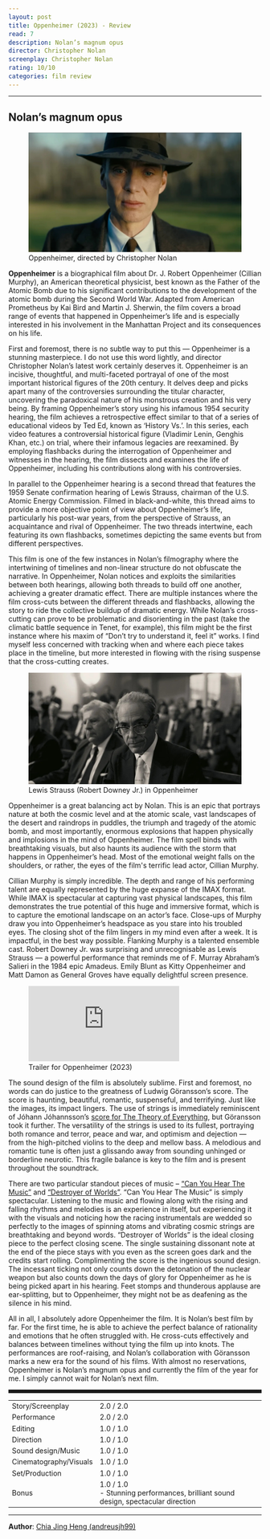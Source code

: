 ```yaml
---
layout: post
title: Oppenheimer (2023) - Review
read: 7
description: Nolan’s magnum opus
director: Christopher Nolan
screenplay: Christopher Nolan
rating: 10/10
categories: film review
---
```


---

## Nolan’s magnum opus

<figure class="film">
  <img src="/assets/images/posts/films/oppenheimer.jpg" alt="Oppenheimer movie still">
  <figcaption><i class="fa-solid fa-film"></i> Oppenheimer, directed by Christopher Nolan</figcaption>
</figure>

**Oppenheimer** is a biographical film about Dr. J. Robert Oppenheimer (Cillian Murphy), an American theoretical physicist, best known as the Father of the Atomic Bomb due to his significant contributions to the development of the atomic bomb during the Second World War. Adapted from American Prometheus by Kai Bird and Martin J. Sherwin, the film covers a broad range of events that happened in Oppenheimer’s life and is especially interested in his involvement in the Manhattan Project and its consequences on his life.

First and foremost, there is no subtle way to put this — Oppenheimer is a stunning masterpiece. I do not use this word lightly, and director Christopher Nolan’s latest work certainly deserves it. Oppenheimer is an incisive, thoughtful, and multi-faceted portrayal of one of the most important historical figures of the 20th century. It delves deep and picks apart many of the controversies surrounding the titular character, uncovering the paradoxical nature of his monstrous creation and his very being. By framing Oppenheimer’s story using his infamous 1954 security hearing, the film achieves a retrospective effect similar to that of a series of educational videos by Ted Ed, known as ‘History Vs.’. In this series, each video features a controversial historical figure (Vladimir Lenin, Genghis Khan, etc.) on trial, where their infamous legacies are reexamined. By employing flashbacks during the interrogation of Oppenheimer and witnesses in the hearing, the film dissects and examines the life of Oppenheimer, including his contributions along with his controversies.

In parallel to the Oppenheimer hearing is a second thread that features the 1959 Senate confirmation hearing of Lewis Strauss, chairman of the U.S. Atomic Energy Commission. Filmed in black-and-white, this thread aims to provide a more objective point of view about Oppenheimer’s life, particularly his post-war years, from the perspective of Strauss, an acquaintance and rival of Oppenheimer. The two threads intertwine, each featuring its own flashbacks, sometimes depicting the same events but from different perspectives. 

This film is one of the few instances in Nolan’s filmography where the intertwining of timelines and non-linear structure do not obfuscate the narrative. In Oppenheimer, Nolan notices and exploits the similarities between both hearings, allowing both threads to build off one another, achieving a greater dramatic effect. There are multiple instances where the film cross-cuts between the different threads and flashbacks, allowing the story to ride the collective buildup of dramatic energy. While Nolan’s cross-cutting can prove to be problematic and disorienting in the past (take the climatic battle sequence in Tenet, for example), this film might be the first instance where his maxim of “Don’t try to understand it, feel it” works. I find myself less concerned with tracking when and where each piece takes place in the timeline, but more interested in flowing with the rising suspense that the cross-cutting creates.


<figure class="film">
  <img src="/assets/images/posts/films/oppenheimer_2.jpg" alt="Oppenheimer movie still">
  <figcaption><i class="fa-solid fa-film"></i> Lewis Strauss (Robert Downey Jr.) in Oppenheimer</figcaption>
</figure>

Oppenheimer is a great balancing act by Nolan. This is an epic that portrays nature at both the cosmic level and at the atomic scale, vast landscapes of the desert and raindrops in puddles, the triumph and tragedy of the atomic bomb, and most importantly, enormous explosions that happen physically and implosions in the mind of Oppenheimer. The film spell binds with breathtaking visuals, but also haunts its audience with the storm that happens in Oppenheimer’s head. Most of the emotional weight falls on the shoulders, or rather, the eyes of the film's terrific lead actor, Cillian Murphy.

Cillian Murphy is simply incredible. The depth and range of his performing talent are equally represented by the huge expanse of the IMAX format. While IMAX is spectacular at capturing vast physical landscapes, this film demonstrates the true potential of this huge and immersive format, which is to capture the emotional landscape on an actor’s face. Close-ups of Murphy draw you into Oppenheimer’s headspace as you stare into his troubled eyes. The closing shot of the film lingers in my mind even after a week. It is impactful, in the best way possible. Flanking Murphy is a talented ensemble cast. Robert Downey Jr. was surprising and unrecognisable as Lewis Strauss — a powerful performance that reminds me of F. Murray Abraham’s Salieri in the 1984 epic Amadeus. Emily Blunt as Kitty Oppenheimer and Matt Damon as General Groves have equally delightful screen presence.

<div class="film-trailer">
<figure>
  <iframe src="https://www.youtube.com/embed/uYPbbksJxIg" title="YouTube video player" frameborder="0" allow="accelerometer; autoplay; clipboard-write; encrypted-media; gyroscope; picture-in-picture; web-share" allowfullscreen></iframe>
  <figcaption><i class="fa-brands fa-youtube"></i> Trailer for Oppenheimer (2023)</figcaption>
</figure>
</div>

The sound design of the film is absolutely sublime. First and foremost, no words can do justice to the greatness of Ludwig Göransson’s score. The score is haunting, beautiful, romantic, suspenseful, and terrifying. Just like the images, its impact lingers. The use of strings is immediately reminiscent of Jóhann Jóhannsson’s <a href="https://open.spotify.com/album/02VRifrsiTM73hPGjXduRQ?si=MfgSq3xfSeiFj33bda4uHQ" target="_blank">score for The Theory of Everything</a>, but Göransson took it further. The versatility of the strings is used to its fullest, portraying both romance and terror, peace and war, and optimism and dejection — from the high-pitched violins to the deep and mellow bass. A melodious and romantic tune is often just a glissando away from sounding unhinged or borderline neurotic. This fragile balance is key to the film and is present throughout the soundtrack. 

There are two particular standout pieces of music – <a href="https://open.spotify.com/track/4VnDmjYCZkyeqeb0NIKqdA?si=da9f36223f174dda" target="_blank">“Can You Hear The Music”</a> and <a href="https://open.spotify.com/track/3NQtYTbGk64fHf8ZIppj69?si=99c48161a3664e7d" target="_blank">“Destroyer of Worlds”</a>. “Can You Hear The Music” is simply spectacular. Listening to the music and flowing along with the rising and falling rhythms and melodies is an experience in itself, but experiencing it with the visuals and noticing how the racing instrumentals are wedded so perfectly to the images of spinning atoms and vibrating cosmic strings are breathtaking and beyond words. “Destroyer of Worlds” is the ideal closing piece to the perfect closing scene. The single sustaining dissonant note at the end of the piece stays with you even as the screen goes dark and the credits start rolling. Complimenting the score is the ingenious sound design. The incessant ticking not only counts down the detonation of the nuclear weapon but also counts down the days of glory for Oppenheimer as he is being picked apart in his hearing. Feet stomps and thunderous applause are ear-splitting, but to Oppenheimer, they might not be as deafening as the silence in his mind.

All in all, I absolutely adore Oppenheimer the film. It is Nolan’s best film by far. For the first time, he is able to achieve the perfect balance of rationality and emotions that he often struggled with. He cross-cuts effectively and balances between timelines without tying the film up into knots. The performances are roof-raising, and Nolan’s collaboration with Göransson marks a new era for the sound of his films. With almost no reservations, Oppenheimer is Nolan’s magnum opus and currently the film of the year for me. I simply cannot wait for Nolan’s next film.

<hr style="border-style: dashed">

<table class="table table-sm table-striped table-hover">
  <colgroup>
    <col style="width: 30%;">
    <col style="width: 70%;">
  </colgroup>

  <tbody>
    <tr>
      <td>Story/Screenplay</td>
      <td>2.0 / 2.0</td>
    </tr>
    <tr>
      <td>Performance</td>
      <td>2.0 / 2.0</td>
    </tr>
    <tr>
      <td>Editing</td>
      <td>1.0 / 1.0</td>
    </tr>
    <tr>
      <td>Direction</td>
      <td>1.0 / 1.0</td>
    </tr>
    <tr>
      <td>Sound design/Music</td>
      <td>1.0 / 1.0</td>
    </tr>
    <tr>
      <td>Cinematography/Visuals</td>
      <td>1.0 / 1.0</td>
    </tr>
    <tr>
      <td>Set/Production</td>
      <td>1.0 / 1.0</td>
    </tr>
    <tr>
      <td>Bonus</td>
      <td>1.0 / 1.0<br/>- Stunning performances, brilliant sound design, spectacular direction</td>
    </tr>
  </tbody>
</table>

---

**Author**: <a href="https://github.com/andreusjh99" target="_blank">Chia Jing Heng (andreusjh99)</a>